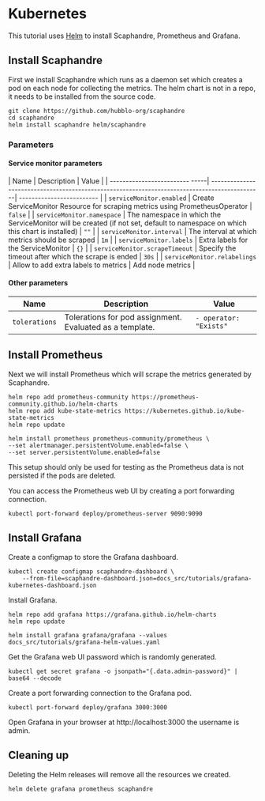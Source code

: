 # Kubernetes

This tutorial uses [Helm](https://helm.sh/docs/intro/quickstart/) to install
Scaphandre, Prometheus and Grafana.

## Install Scaphandre

First we install Scaphandre which runs as a daemon set which creates a pod on
each node for collecting the metrics. The helm chart is not in a repo, it needs
to be installed from the source code.

    git clone https://github.com/hubblo-org/scaphandre
    cd scaphandre
    helm install scaphandre helm/scaphandre
### Parameters
#### Service monitor parameters

| Name                           | Description                                                                                   | Value                     |
| ------------------------- -----| ----------------------------------------------------------------------------------------------| ------------------------- |
| `serviceMonitor.enabled`       | Create ServiceMonitor Resource for scraping metrics using PrometheusOperator                  | `false`                   |
| `serviceMonitor.namespace`     | The namespace in which the ServiceMonitor will be created   (if not set, default to namespace on which this chart is installed)  | `""`                      |
| `serviceMonitor.interval`      | The interval at which metrics should be scraped                                               | `1m`                     |
| `serviceMonitor.labels`        | Extra labels for the ServiceMonitor                                                           | `{}`                     |
| `serviceMonitor.scrapeTimeout` | Specify the timeout after which the scrape is ended                                           | `30s`                    |
| `serviceMonitor.relabelings`   | Allow to add extra labels to metrics                                                          | Add node metrics         |

#### Other parameters
| Name                                       | Description                                                                 | Value                     |
| ------------------------------------------ | ----------------------------------------------------------------------------| ------------------------- |
| `tolerations`                              | Tolerations for pod assignment. Evaluated as a template.                    | `- operator: "Exists"`    |

## Install Prometheus

Next we will install Prometheus which will scrape the metrics generated by Scaphandre.

    helm repo add prometheus-community https://prometheus-community.github.io/helm-charts
    helm repo add kube-state-metrics https://kubernetes.github.io/kube-state-metrics
    helm repo update

    helm install prometheus prometheus-community/prometheus \
    --set alertmanager.persistentVolume.enabled=false \
    --set server.persistentVolume.enabled=false

This setup should only be used for testing as the Prometheus data is not
persisted if the pods are deleted.

You can access the Prometheus web UI by creating a port forwarding connection.

    kubectl port-forward deploy/prometheus-server 9090:9090

## Install Grafana

Create a configmap to store the Grafana dashboard.

    kubectl create configmap scaphandre-dashboard \
        --from-file=scaphandre-dashboard.json=docs_src/tutorials/grafana-kubernetes-dashboard.json

Install Grafana.

    helm repo add grafana https://grafana.github.io/helm-charts
    helm repo update

    helm install grafana grafana/grafana --values docs_src/tutorials/grafana-helm-values.yaml

Get the Grafana web UI password which is randomly generated.

    kubectl get secret grafana -o jsonpath="{.data.admin-password}" | base64 --decode

Create a port forwarding connection to the Grafana pod.

    kubectl port-forward deploy/grafana 3000:3000

Open Grafana in your browser at http://localhost:3000 the username is admin.

## Cleaning up

Deleting the Helm releases will remove all the resources we created.

    helm delete grafana prometheus scaphandre
